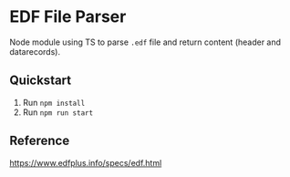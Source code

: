# EDF File Parser

Node module using TS to parse `.edf` file and return content (header and
datarecords).

## Quickstart

1. Run `npm install`
2. Run `npm run start`

## Reference

https://www.edfplus.info/specs/edf.html
